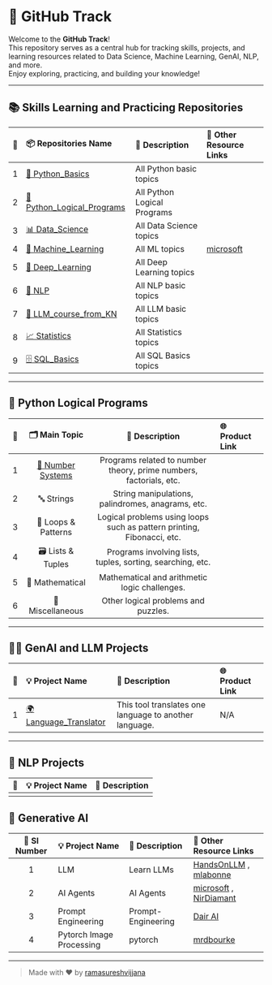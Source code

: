 # 🚀 GitHub Track

Welcome to the **GitHub Track**!  
This repository serves as a central hub for tracking skills, projects, and learning resources related to Data Science, Machine Learning, GenAI, NLP, and more.  
Enjoy exploring, practicing, and building your knowledge!

---

## 📚 Skills Learning and Practicing Repositories

| 🔢 | 📦 Repositories Name | 📝 Description |🔗 Other Resource Links |
|:-----------:|:---------------------|:--------------|:--------------|
| 1 | [🐍 Python_Basics](https://github.com/ramasureshvijjana/Python_Basics) | All Python basic topics |  |
| 2 | [🐍 Python_Logical_Programs](https://github.com/ramasureshvijjana/Python_Basics/tree/main/python_logical_programs) | All Python Logical Programs ||
| 3 | [📊 Data_Science](https://github.com/ramasureshvijjana/Data_Science) | All Data Science topics ||
| 4 | [🤖 Machine_Learning](https://github.com/ramasureshvijjana) | All ML topics | [microsoft](https://github.com/microsoft/ML-For-Beginners)|
| 5 | [🧠 Deep_Learning](https://github.com/ramasureshvijjana) | All Deep Learning topics ||
| 6 | [💬 NLP](https://github.com/ramasureshvijjana/NLP) | All NLP basic topics ||
| 7 | [🦙 LLM_course_from_KN](https://github.com/ramasureshvijjana/LLM_course_from_KN) | All LLM basic topics ||
| 8 | [📈 Statistics](https://github.com/ramasureshvijjana/Statistics) | All Statistics topics ||
| 9 | [🗄️ SQL_Basics](https://github.com/ramasureshvijjana/SQL_Basics) | All SQL Basics topics ||

---

## 🧩 Python Logical Programs

| 🔢 | 🗂️ Main Topic | 📝 Description | 🌐 Product Link |
|:-----------:|:-------------:|:--------------:|:--------------|
| 1 | [🔢 Number Systems](https://github.com/ramasureshvijjana/Python_Basics/tree/main/python_logical_programs/01_Number_systems) | Programs related to number theory, prime numbers, factorials, etc. ||
| 2 | 🔤 Strings | String manipulations, palindromes, anagrams, etc. ||
| 3 | 🔄 Loops & Patterns | Logical problems using loops such as pattern printing, Fibonacci, etc. ||
| 4 | 🗃️ Lists & Tuples | Programs involving lists, tuples, sorting, searching, etc. ||
| 5 | 🧮 Mathematical | Mathematical and arithmetic logic challenges. ||
| 6 | 🧰 Miscellaneous | Other logical problems and puzzles. ||

---

## 🤖✨ GenAI and LLM Projects

| 🔢 | 💡 Project Name | 📝 Description | 🌐 Product Link |
|:-----------:|:---------------|:--------------|:---------------|
| 1 | [🌍 Language_Translator](https://github.com/ramasureshvijjana/Language_Translator) | This tool translates one language to another language. | N/A |

---

## 💬 NLP Projects

| 🔢 | 💡 Project Name | 📝 Description |
|:-----------:|:---------------|:--------------|
|  |  |  |

## 🤖 Generative AI

| 🔢 Sl Number | 💡 Project Name | 📝 Description | 🔗 Other Resource Links |
|:-----------:|:----------------|:---------------|:------------------------|
| 1 | LLM | Learn LLMs | [HandsOnLLM](https://github.com/HandsOnLLM/Hands-On-Large-Language-Models) , [mlabonne](https://github.com/mlabonne/llm-course)|
| 2 | AI Agents | AI Agents | [microsoft](https://github.com/microsoft/ai-agents-for-beginners) , [NirDiamant](https://github.com/NirDiamant/GenAI_Agents)|
| 3 | Prompt Engineering | Prompt-Engineering | [Dair AI](https://github.com/dair-ai/Prompt-Engineering-Guide) |
| 4 | Pytorch Image Processing | pytorch | [mrdbourke](https://github.com/mrdbourke/pytorch-deep-learning/) |



---

> Made with ❤️ by [ramasureshvijjana](https://github.com/ramasureshvijjana)



